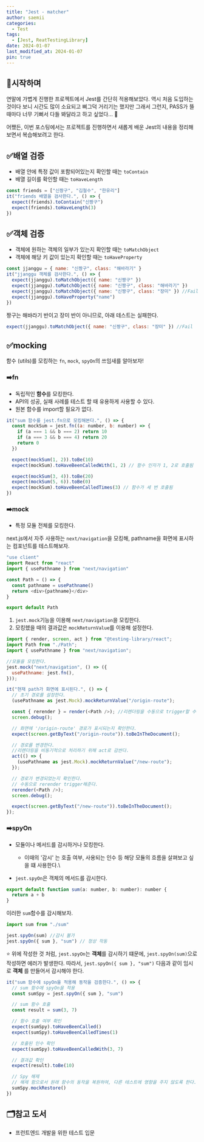 ```yaml
---
title: "Jest - matcher"
author: saemii
categories:
  - Test
tags:
  - [Jest, ReatTestingLibrary]
date: 2024-01-07
last_modified_at: 2024-01-07
pin: true
---
```


## 📌시작하며

연말에 가볍게 진행한 프로젝트에서 Jest를 간단히 적용해보았다.
역시 처음 도입하는 것이다 보니 시간도 많이 소요되고 삐그덕 거리기는 했지만 그래서 그런지, PASS가 뜰 때마다 너무 기뻐서 다들 봐달라고 하고 싶었다... 🤣

어쨌든, 이번 포스팅에서는 프로젝트를 진행하면서 새롭게 배운 Jest의 내용을 정리해보면서 복습해보려고 한다.

## ✅배열 검증

- 배열 안에 특정 값이 포함되어있는지 확인할 때는 `toContain`
- 배열 길이를 확인할 때는 `toHaveLength`

```javascript
const friends = ["신짱구", "김철수", "한유리"]
it("friends 배열을 검사한다.", () => {
  expect(friends).toContain("신짱구")
  expect(friends).toHaveLength(3)
})
```

## ✅객체 검증

- 객체에 원하는 객체의 일부가 있는지 확인할 때는 `toMatchObject`
- 객체에 해당 키 값이 있는지 확인할 때는 `toHaveProperty`

```javascript
const jjanggu = { name: "신짱구", class: "해바라기" }
it("jjanggu 객체를 검사한다.", () => {
  expect(jjanggu).toMatchObject({ name: "신짱구" })
  expect(jjanggu).toMatchObject({ name: "신짱구", class: "해바라기" })
  expect(jjanggu).toMatchObject({ name: "신짱구", class: "장미" }) //Fail
  expect(jjanggu).toHaveProperty("name")
})
```

짱구는 해바라기 반이고 장미 반이 아니므로, 아래 테스트는 실패한다.

```javascript
expect(jjanggu).toMatchObject({ name: "신짱구", class: "장미" }) //Fail
```

## ✅mocking

함수 (utils)를 모킹하는 `fn`, `mock`, `spyOn`의 쓰임새를 알아보자!

### ➡️fn

- 독립적인 **함수**를 모킹한다.
- API의 성공, 실패 사례를 테스트 할 때 유용하게 사용할 수 있다.
- 원본 함수를 import할 필요가 없다.

```javascript
it("sum 함수를 jest.fn으로 모킹해본다.", () => {
  const mockSum = jest.fn((a: number, b: number) => {
    if (a === 1 && b === 2) return 10
    if (a === 3 && b === 4) return 20
    return 0
  })

  expect(mockSum(1, 2)).toBe(10)
  expect(mockSum).toHaveBeenCalledWith(1, 2) // 함수 인자가 1, 2로 호출됨

  expect(mockSum(3, 4)).toBe(20)
  expect(mockSum(5, 6)).toBe(0)
  expect(mockSum).toHaveBeenCalledTimes(3) // 함수가 세 번 호출됨
})
```

### ➡️mock

- 특정 모듈 전체를 모킹한다.

next.js에서 자주 사용하는 `next/navigation`을 모킹해, pathname을 화면에 표시하는 컴포넌트를 테스트해보자.

```javascript
"use client"
import React from "react"
import { usePathname } from "next/navigation"

const Path = () => {
  const pathname = usePathname()
  return <div>{pathname}</div>
}

export default Path
```

1. `jest.mock`기능을 이용해 `next/navigation`을 모킹한다.
2. 모킹헸을 때의 결과값은 `mockReturnValue`를 이용해 설정한다.

```javascript
import { render, screen, act } from "@testing-library/react";
import Path from "./Path";
import { usePathname } from "next/navigation";

//모듈을 모킹한다.
jest.mock("next/navigation", () => ({
  usePathname: jest.fn(),
}));

it("현재 path가 화면에 표시된다.", () => {
  // 초기 경로를 설정한다.
  (usePathname as jest.Mock).mockReturnValue("/origin-route");

  const { rerender } = render(<Path />); //리렌더링을 수동으로 trigger할 수 있게 해준다.
  screen.debug();

  // 화면에 '/origin-route' 경로가 표시되는지 확인한다.
  expect(screen.getByText("/origin-route")).toBeInTheDocument();

  // 경로를 변경한다.
  //리렌더링을 비동기적으로 처리하기 위해 act로 감싼다.
  act(() => {
    (usePathname as jest.Mock).mockReturnValue("/new-route");
  });

  // 경로가 변경되었는지 확인한다.
  // 수동으로 rerender trigger해준다.
  rerender(<Path />);
  screen.debug();

  expect(screen.getByText("/new-route")).toBeInTheDocument();
});
```

### ➡️spyOn

- 모듈이나 메서드를 감시하거나 모킹한다.

  - 이때의 '감시' 는 호출 여부, 사용되는 인수 등 해당 모듈의 흐름을 살펴보고 싶을 떄 사용한다.\

- `jest.spyOn`은 객체의 메서드를 감시한다.

```javascript
export default function sum(a: number, b: number): number {
  return a + b
}
```

이러한 `sum`함수를 감시해보자.

```javascript
import sum from "./sum"

jest.spyOn(sum) //감시 불가
jest.spyOn({ sum }, "sum") // 정상 작동
```

:star: 위에 작성한 것 처럼, `jest.spyOn`는 **객체**를 감시하기 떄문에, `jest.spyOn(sum)`으로 작성하면 에러가 발생한다.
따라서, `jest.spyOn({ sum }, "sum")` 다음과 같이 임시로 **객체** 를 만들어서 감시해야 한다.

```javascript
it("sum 함수에 spyOn을 적용해 동작을 검증한다.", () => {
  // sum 함수에 spyOn을 적용
  const sumSpy = jest.spyOn({ sum }, "sum")

  // sum 함수 호출
  const result = sum(3, 7)

  // 함수 호출 여부 확인
  expect(sumSpy).toHaveBeenCalled()
  expect(sumSpy).toHaveBeenCalledTimes(1)

  // 호출된 인수 확인
  expect(sumSpy).toHaveBeenCalledWith(3, 7)

  // 결과값 확인
  expect(result).toBe(10)

  // Spy 해제
  // 해제 함으로서 원래 함수의 동작을 복원하여, 다른 테스트에 영향을 주지 않도록 한다.
  sumSpy.mockRestore()
})
```

## 🗂️참고 도서

- 프런트엔드 개발을 위한 테스트 입문
